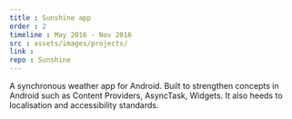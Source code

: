 ```yaml
---
title : Sunshine app
order : 2
timeline : May 2016 - Nov 2016
src : assets/images/projects/
link :
repo : Sunshine
---
```


A synchronous weather app for Android. Built to strengthen concepts in Android such as Content Providers, AsyncTask, Widgets. It also heeds to localisation and accessibility standards.